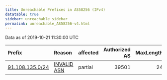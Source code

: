 ```yaml
---
title: Unreachable Prefixes in AS58256 (IPv4)
datatable: true
sidebar: unreachable_sidebar
permalink: unreachable_AS58256-v4.html
---
```


Data as of 2019-10-21 11:30:00 UTC


<div class="datatable-begin"></div>

| Prefix                                                   | Reason                                                                                                 | affected   |   Authorized AS |   MaxLength | Anchor                                         |   unreachable /24s |
|:---------------------------------------------------------|:-------------------------------------------------------------------------------------------------------|:-----------|----------------:|------------:|:-----------------------------------------------|-------------------:|
| [91.108.135.0/24](https://stat.ripe.net/91.108.135.0/24) | [INVALID ASN](https://rpki-validator.ripe.net/announcement-preview?asn=AS58256&prefix=91.108.135.0/24) | partial    |           39501 |          24 | [RIPE](unreachable_RIPE_NCC_RPKI_Root-v4.html) |                  1 |

<div class="datatable-end"></div>
